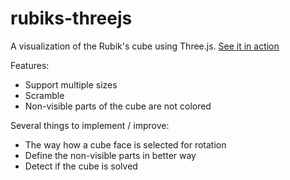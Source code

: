 # rubiks-threejs

A visualization of the Rubik's cube using Three.js.
[See it in action](https://zgorbe.github.io/rubik-threejs/)

Features:

* Support multiple sizes
* Scramble
* Non-visible parts of the cube are not colored

Several things to implement / improve:

* The way how a cube face is selected for rotation
* Define the non-visible parts in better way
* Detect if the cube is solved
